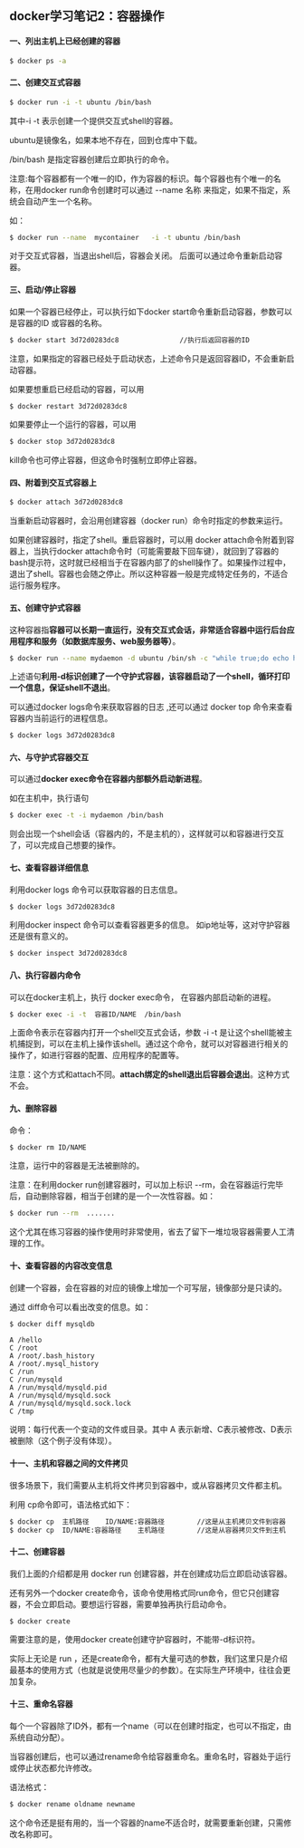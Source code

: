 ## docker学习笔记2：容器操作

#### 一、列出主机上已经创建的容器  

```bash
$ docker ps -a
```

#### 二、创建交互式容器    

```bash
$ docker run -i -t ubuntu /bin/bash
```

其中-i -t 表示创建一个提供交互式shell的容器。

ubuntu是镜像名，如果本地不存在，回到仓库中下载。

/bin/bash 是指定容器创建后立即执行的命令。

注意:每个容器都有一个唯一的ID，作为容器的标识。每个容器也有个唯一的名称，在用docker run命令创建时可以通过 --name 名称 来指定，如果不指定，系统会自动产生一个名称。

如： 

```bash
$ docker run --name  mycontainer   -i -t ubuntu /bin/bash
```

对于交互式容器，当退出shell后，容器会关闭。 后面可以通过命令重新启动容器。

#### 三、启动/停止容器

如果一个容器已经停止，可以执行如下docker start命令重新启动容器，参数可以是容器的ID 或容器的名称。

```bash
$ docker start 3d72d0283dc8               //执行后返回容器的ID
```

注意，如果指定的容器已经处于启动状态，上述命令只是返回容器ID，不会重新启动容器。

如果要想重启已经启动的容器，可以用 

```bash
$ docker restart 3d72d0283dc8  
```

如果要停止一个运行的容器，可以用

```bash
$ docker stop 3d72d0283dc8  
```

kill命令也可停止容器，但这命令时强制立即停止容器。

#### 四、附着到交互式容器上

```bash
$ docker attach 3d72d0283dc8
```

当重新启动容器时，会沿用创建容器（docker run）命令时指定的参数来运行。

如果创建容器时，指定了shell。重启容器时，可以用 docker attach命令附着到容器上，当执行docker attach命令时（可能需要敲下回车键），就回到了容器的bash提示符，这时就已经相当于在容器内部了的shell操作了。如果操作过程中，退出了shell。容器也会随之停止。所以这种容器一般是完成特定任务的，不适合运行服务程序。

#### 五、创建守护式容器

这种容器指**容器可以长期一直运行，没有交互式会话，非常适合容器中运行后台应用程序和服务（如数据库服务、web服务器等）**。

```bash
$ docker run --name mydaemon -d ubuntu /bin/sh -c "while true;do echo hello world;sleep 1;done"
```

上述语句**利用-d标识创建了一个守护式容器，该容器启动了一个shell，循环打印一个信息，保证shell不退出**。

可以通过docker logs命令来获取容器的日志 ,还可以通过 docker top 命令来查看容器内当前运行的进程信息。

```bash
$ docker logs 3d72d0283dc8
```

#### 六、与守护式容器交互

可以通过**docker exec命令在容器内部额外启动新进程**。

如在主机中，执行语句 

```bash
$ docker exec -t -i mydaemon /bin/bash
```

则会出现一个shell会话（容器内的，不是主机的），这样就可以和容器进行交互了，可以完成自己想要的操作。

#### 七、查看容器详细信息

利用docker logs 命令可以获取容器的日志信息。

```bash
$ docker logs 3d72d0283dc8
```

利用docker inspect 命令可以查看容器更多的信息。 如ip地址等，这对守护容器还是很有意义的。

```bash
$ docker inspect 3d72d0283dc8
```

#### 八、执行容器内命令

可以在docker主机上，执行 docker exec命令， 在容器内部启动新的进程。

```bash
$ docker exec -i -t  容器ID/NAME  /bin/bash
```

上面命令表示在容器内打开一个shell交互式会话，参数 -i -t 是让这个shell能被主机捕捉到，可以在主机上操作该shell。通过这个命令，就可以对容器进行相关的操作了，如进行容器的配置、应用程序的配置等。

注意：这个方式和attach不同。**attach绑定的shell退出后容器会退出**。这种方式不会。

#### 九、删除容器  

命令：

```bash
$ docker rm ID/NAME   
```

注意，运行中的容器是无法被删除的。

注意：在利用docker run创建容器时，可以加上标识 --rm，会在容器运行完毕后，自动删除容器，相当于创建的是一个一次性容器。如：

```bash
$ docker run --rm  .......     
```

这个尤其在练习容器的操作使用时非常使用，省去了留下一堆垃圾容器需要人工清理的工作。

#### 十、查看容器的内容改变信息

创建一个容器，会在容器的对应的镜像上增加一个可写层，镜像部分是只读的。

通过 diff命令可以看出改变的信息。如：

```bash
$ docker diff mysqldb
```

```
A /hello
C /root
A /root/.bash_history
A /root/.mysql_history
C /run
C /run/mysqld
A /run/mysqld/mysqld.pid
A /run/mysqld/mysqld.sock
A /run/mysqld/mysqld.sock.lock
C /tmp
```

说明：每行代表一个变动的文件或目录。其中 A 表示新增、C表示被修改、D表示被删除（这个例子没有体现）。

#### 十一、主机和容器之间的文件拷贝

很多场景下，我们需要从主机将文件拷贝到容器中，或从容器拷贝文件都主机。

利用 cp命令即可，语法格式如下：

```bash
$ docker cp  主机路径    ID/NAME:容器路径        //这是从主机拷贝文件到容器
$ docker cp  ID/NAME:容器路径    主机路径        //这是从容器拷贝文件到主机
```

#### 十二、创建容器

我们上面的介绍都是用 docker run 创建容器，并在创建成功后立即启动该容器。

还有另外一个docker create命令，该命令使用格式同run命令，但它只创建容器，不会立即启动。要想运行容器，需要单独再执行启动命令。

```bash
$ docker create
```

 需要注意的是，使用docker create创建守护容器时，不能带-d标识符。

实际上无论是 run ，还是create命令，都有大量可选的参数，我们这里只是介绍最基本的使用方式（也就是说使用尽量少的参数）。在实际生产环境中，往往会更加复杂。

#### 十三、重命名容器

每个一个容器除了ID外，都有一个name（可以在创建时指定，也可以不指定，由系统自动分配）。

当容器创建后，也可以通过rename命令给容器重命名。重命名时，容器处于运行或停止状态都允许修改。

语法格式： 

```bash
$ docker rename oldname newname
```

这个命令还是挺有用的，当一个容器的name不适合时，就需要重新创建，只需修改名称即可。